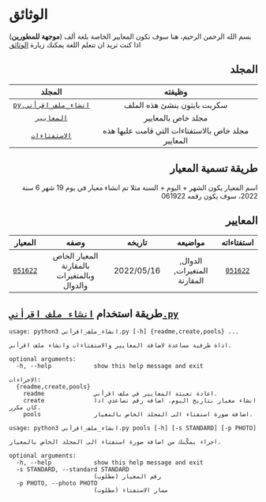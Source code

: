 # الوثائق
بسم الله الرحمن الرحيم، هنا سوف تكون المعايير الخاصة بلغة ألف (**موجهة للمطورين**) اذا كنت تريد ان تتعلم اللغة يمكنك زيارة [الوثائق](https://alifcommunity.github.io/docs/4/intro)

<div dir="rtl">

## المجلد
| وظيفته | المجلد |
|:---:|:---:|
|سكربت بايثون ينشئ هذه الملف|[`انشاء_ملف_اقرأني.py`]|
|مجلد خاص بالمعايير|  [`المعايير`] |
|مجلد خاص بالاستفتاءات التي قامت عليها هذه المعايير| [`الاستفتاءات`]  |


[`الاستفتاءات`]: %D8%A7%D9%84%D8%A7%D8%B3%D8%AA%D9%81%D8%AA%D8%A7%D8%A1%D8%A7%D8%AA/
[`المعايير`]: %D8%A7%D9%84%D9%85%D8%B9%D8%A7%D9%8A%D9%8A%D8%B1/


## طريقة تسمية المعيار
اسم المعيار يكون الشهر + اليوم + السنة
مثلا تم انشاء معيار في يوم 19 شهر 6 سنة 2022، سوف يكون رقمه 061922

## المعايير

|استفتاءاته| مواضيعه | تاريخه |وصفه |المعيار |
|:----:|:----:|:----:|:----:|:----:|
|[`051622`](./الاستفتاءات/051622)|الدوال, المتغيرات, المقارنة|2022/05/16|المعيار الخاص بالمقارنة وبالمتغيرات والدوال|[`051622`](./المعايير/051622.md)|


</div>

## طريقة استخدام [`انشاء_ملف_اقرأني.py`]
```
usage: python3 انشاء_ملف_اقرأني.py [-h] {readme,create,pools} ...

اداة طرفية مساعدة لاضافة المعايير والاستفتاءات وانشاء ملف اقرأني.

optional arguments:
  -h, --help            show this help message and exit

الاجراءات:
  {readme,create,pools}
    readme              اعادة تعبئة المعايير في ملف اقرأني.
    create              انشاء معيار بتاريخ اليوم، اضافة رقم تصاعدي اذا كان مكرر.
    pools               اضافة صورة استفتاء الى المجلد الخاص بالمعيار.
```

```
usage: python3 انشاء_ملف_اقرأني.py pools [-h] [-s STANDARD] [-p PHOTO]

اجراء يمكّنك من اضافة صورة استفتاء الى المجلد الخاص بالمعيار.

optional arguments:
  -h, --help            show this help message and exit
  -s STANDARD, --standard STANDARD
                        رقم المعيار (مطلوب)
  -p PHOTO, --photo PHOTO
                        مسار الاستفتاء (مطلوب)
```

[`انشاء_ملف_اقرأني.py`]: %D8%A7%D9%86%D8%B4%D8%A7%D8%A1_%D9%85%D9%84%D9%81_%D8%A7%D9%82%D8%B1%D8%A3%D9%86%D9%8A.py